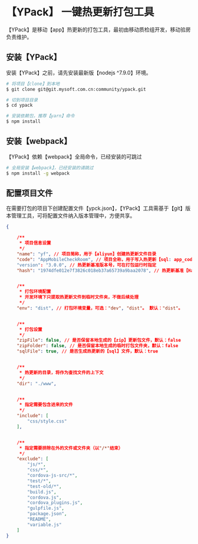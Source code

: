 # 【YPack】 一键热更新打包工具
【YPack】是移动【app】热更新的打包工具，最初由移动质检组开发，移动验房负责维护。

## 安装【YPack】
安装【YPack】之前，请先安装最新版【nodejs \^7.9.0】环境。

``` sh
# 将项目【clone】到本地
$ git clone git@git.mysoft.com.cn:community/ypack.git

# 切到项目目录
$ cd ypack

# 安装依赖包，推荐【yarn】命令
$ npm install
```

## 安装【webpack】
【YPack】依赖【webpack】全局命令，已经安装的可跳过

``` sh
# 全局安装【webpack】，已经安装的请跳过
$ npm install -g webpack
```

## 配置项目文件
在需要打包的项目下创建配置文件【ypck.json】，【YPack】工具需基于【git】版本管理工具，可将配置文件纳入版本管理中，方便共享。

``` json
{

    /**
     * 项目信息设置
     */
    "name": "yf", // 项目简称，用于【aliyun】创建热更新文件目录
    "code": "AppMobileCheckRoom", // 项目全称，用于写入热更新【sql: app_code】字段
    "version": "3.0.0", // 热更新基准版本号，可在打包运行时指定
    "hash": "1974dfe012e7f3826c018eb37a65739a9baa2078", // 热更新基准【Hash】码，用于提取需要热更新的文件


    /**
     * 打包环境配置
     * 开发环境下只提取热更新文件到临时文件夹，不做后续处理
     */
    "env": "dist", // 打包环境变量，可选："dev", "dist"。 默认："dist"。


    /**
     * 打包设置
     */
    "zipFile": false, // 是否保留本地生成的【zip】更新包文件，默认：false
    "zipFolder": false, // 是否保留本地生成的临时打包文件夹，默认：false
    "sqlFile": true, // 是否生成热更新的【sql】文件，默认：true


    /**
     * 热更新的目录，将作为查找文件的上下文
     */
    "dir": "./www",


    /**
     * 指定需要包含进来的文件
     */
    "include": [
        "css/style.css"
    ],


    /**
     * 指定需要排除在外的文件或文件夹（以"/*"结束）
     */
    "exclude": [
        "js/*",
        "css/*",
        "cordova-js-src/*",
        "test/*",
        "test-old/*",
        "build.js",
        "cordova.js",
        "cordova_plugins.js",
        "gulpfile.js",
        "package.json",
        "README",
        "variable.js"
    ]
}
```

